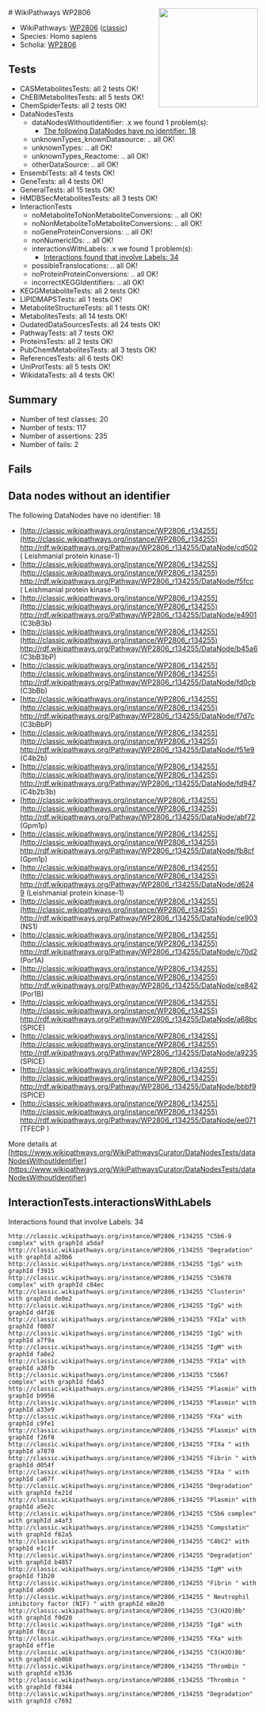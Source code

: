 <img style="float: right; width: 200px" src="https://upload.wikimedia.org/wikipedia/commons/thumb/8/83/Wplogo_with_text_500.png/640px-Wplogo_with_text_500.png" />
# WikiPathways WP2806

* WikiPathways: [WP2806](https://wikipathways.org/pathways/WP2806) ([classic](https://classic.wikipathways.org/instance/WP2806))
* Species: Homo sapiens
* Scholia: [WP2806](https://scholia.toolforge.org/wikipathways/WP2806)
## Tests
* CASMetabolitesTests: all 2 tests OK!
* ChEBIMetabolitesTests: all 5 tests OK!
* ChemSpiderTests: all 2 tests OK!
* DataNodesTests
    * dataNodesWithoutIdentifier: .x we found 1 problem(s):
        * [The following DataNodes have no identifier: 18](#8792c498)
    * unknownTypes_knownDatasource: .. all OK!
    * unknownTypes: .. all OK!
    * unknownTypes_Reactome: .. all OK!
    * otherDataSource: .. all OK!
* EnsemblTests: all 4 tests OK!
* GeneTests: all 4 tests OK!
* GeneralTests: all 15 tests OK!
* HMDBSecMetabolitesTests: all 3 tests OK!
* InteractionTests
    * noMetaboliteToNonMetaboliteConversions: .. all OK!
    * noNonMetaboliteToMetaboliteConversions: .. all OK!
    * noGeneProteinConversions: .. all OK!
    * nonNumericIDs: .. all OK!
    * interactionsWithLabels: .x we found 1 problem(s):
        * [Interactions found that involve Labels: 34](#fe97a8fa)
    * possibleTranslocations: .. all OK!
    * noProteinProteinConversions: .. all OK!
    * incorrectKEGGIdentifiers: .. all OK!
* KEGGMetaboliteTests: all 2 tests OK!
* LIPIDMAPSTests: all 1 tests OK!
* MetaboliteStructureTests: all 1 tests OK!
* MetabolitesTests: all 14 tests OK!
* OudatedDataSourcesTests: all 24 tests OK!
* PathwayTests: all 7 tests OK!
* ProteinsTests: all 2 tests OK!
* PubChemMetabolitesTests: all 3 tests OK!
* ReferencesTests: all 6 tests OK!
* UniProtTests: all 5 tests OK!
* WikidataTests: all 4 tests OK!


## Summary

* Number of test classes: 20
* Number of tests: 117
* Number of assertions: 235
* Number of fails: 2

## Fails

<a name="8792c498" />

## Data nodes without an identifier

The following DataNodes have no identifier: 18

* [http://classic.wikipathways.org/instance/WP2806_r134255](http://classic.wikipathways.org/instance/WP2806_r134255) http://rdf.wikipathways.org/Pathway/WP2806_r134255/DataNode/cd502 ( Leishmanial protein kinase-1)
* [http://classic.wikipathways.org/instance/WP2806_r134255](http://classic.wikipathways.org/instance/WP2806_r134255) http://rdf.wikipathways.org/Pathway/WP2806_r134255/DataNode/f5fcc ( Leishmanial protein kinase-1)
* [http://classic.wikipathways.org/instance/WP2806_r134255](http://classic.wikipathways.org/instance/WP2806_r134255) http://rdf.wikipathways.org/Pathway/WP2806_r134255/DataNode/e4901 (C3bB3b)
* [http://classic.wikipathways.org/instance/WP2806_r134255](http://classic.wikipathways.org/instance/WP2806_r134255) http://rdf.wikipathways.org/Pathway/WP2806_r134255/DataNode/b45a6 (C3bB3bP)
* [http://classic.wikipathways.org/instance/WP2806_r134255](http://classic.wikipathways.org/instance/WP2806_r134255) http://rdf.wikipathways.org/Pathway/WP2806_r134255/DataNode/fd0cb (C3bBb)
* [http://classic.wikipathways.org/instance/WP2806_r134255](http://classic.wikipathways.org/instance/WP2806_r134255) http://rdf.wikipathways.org/Pathway/WP2806_r134255/DataNode/f7d7c (C3bBbP)
* [http://classic.wikipathways.org/instance/WP2806_r134255](http://classic.wikipathways.org/instance/WP2806_r134255) http://rdf.wikipathways.org/Pathway/WP2806_r134255/DataNode/f51e9 (C4b2b)
* [http://classic.wikipathways.org/instance/WP2806_r134255](http://classic.wikipathways.org/instance/WP2806_r134255) http://rdf.wikipathways.org/Pathway/WP2806_r134255/DataNode/fd947 (C4b2b3b)
* [http://classic.wikipathways.org/instance/WP2806_r134255](http://classic.wikipathways.org/instance/WP2806_r134255) http://rdf.wikipathways.org/Pathway/WP2806_r134255/DataNode/abf72 (Gpm1p)
* [http://classic.wikipathways.org/instance/WP2806_r134255](http://classic.wikipathways.org/instance/WP2806_r134255) http://rdf.wikipathways.org/Pathway/WP2806_r134255/DataNode/fb8cf (Gpm1p)
* [http://classic.wikipathways.org/instance/WP2806_r134255](http://classic.wikipathways.org/instance/WP2806_r134255) http://rdf.wikipathways.org/Pathway/WP2806_r134255/DataNode/d6249 (Leishmanial protein kinase-1)
* [http://classic.wikipathways.org/instance/WP2806_r134255](http://classic.wikipathways.org/instance/WP2806_r134255) http://rdf.wikipathways.org/Pathway/WP2806_r134255/DataNode/ce903 (NS1)
* [http://classic.wikipathways.org/instance/WP2806_r134255](http://classic.wikipathways.org/instance/WP2806_r134255) http://rdf.wikipathways.org/Pathway/WP2806_r134255/DataNode/c70d2 (Por1A)
* [http://classic.wikipathways.org/instance/WP2806_r134255](http://classic.wikipathways.org/instance/WP2806_r134255) http://rdf.wikipathways.org/Pathway/WP2806_r134255/DataNode/ce842 (Por1B)
* [http://classic.wikipathways.org/instance/WP2806_r134255](http://classic.wikipathways.org/instance/WP2806_r134255) http://rdf.wikipathways.org/Pathway/WP2806_r134255/DataNode/a68bc (SPICE)
* [http://classic.wikipathways.org/instance/WP2806_r134255](http://classic.wikipathways.org/instance/WP2806_r134255) http://rdf.wikipathways.org/Pathway/WP2806_r134255/DataNode/a9235 (SPICE)
* [http://classic.wikipathways.org/instance/WP2806_r134255](http://classic.wikipathways.org/instance/WP2806_r134255) http://rdf.wikipathways.org/Pathway/WP2806_r134255/DataNode/bbbf9 (SPICE)
* [http://classic.wikipathways.org/instance/WP2806_r134255](http://classic.wikipathways.org/instance/WP2806_r134255) http://rdf.wikipathways.org/Pathway/WP2806_r134255/DataNode/ee071 (TFECP )


More details at [https://www.wikipathways.org/WikiPathwaysCurator/DataNodesTests/dataNodesWithoutIdentifier](https://www.wikipathways.org/WikiPathwaysCurator/DataNodesTests/dataNodesWithoutIdentifier)

<a name="fe97a8fa" />

## InteractionTests.interactionsWithLabels

Interactions found that involve Labels: 34
```
http://classic.wikipathways.org/instance/WP2806_r134255 "C5b6-9 complex" with graphId a5daf
http://classic.wikipathways.org/instance/WP2806_r134255 "Degradation" with graphId a20b6
http://classic.wikipathways.org/instance/WP2806_r134255 "IgG" with graphId f3915
http://classic.wikipathways.org/instance/WP2806_r134255 "C5b678 complex" with graphId c84ec
http://classic.wikipathways.org/instance/WP2806_r134255 "Clusterin" with graphId de0e2
http://classic.wikipathways.org/instance/WP2806_r134255 "IgG" with graphId d4f26
http://classic.wikipathways.org/instance/WP2806_r134255 "FXIa" with graphId f0807
http://classic.wikipathways.org/instance/WP2806_r134255 "IgG" with graphId a7f9a
http://classic.wikipathways.org/instance/WP2806_r134255 "IgM" with graphId fa8e2
http://classic.wikipathways.org/instance/WP2806_r134255 "FXIa" with graphId a38fb
http://classic.wikipathways.org/instance/WP2806_r134255 "C5b67 complex" with graphId fda63
http://classic.wikipathways.org/instance/WP2806_r134255 "Plasmin" with graphId b9956
http://classic.wikipathways.org/instance/WP2806_r134255 "Plasmin" with graphId a33e9
http://classic.wikipathways.org/instance/WP2806_r134255 "FXa" with graphId c9fe1
http://classic.wikipathways.org/instance/WP2806_r134255 "Plasmin" with graphId f26f8
http://classic.wikipathways.org/instance/WP2806_r134255 "FIXa " with graphId a7878
http://classic.wikipathways.org/instance/WP2806_r134255 "Fibrin " with graphId d054f
http://classic.wikipathways.org/instance/WP2806_r134255 "FIXa " with graphId ca67f
http://classic.wikipathways.org/instance/WP2806_r134255 "Degradation" with graphId fe21d
http://classic.wikipathways.org/instance/WP2806_r134255 "Plasmin" with graphId a5e2c
http://classic.wikipathways.org/instance/WP2806_r134255 "C5b6 complex" with graphId a4af3
http://classic.wikipathways.org/instance/WP2806_r134255 "Compstatin" with graphId f62a5
http://classic.wikipathways.org/instance/WP2806_r134255 "C4bC2" with graphId e1c1f
http://classic.wikipathways.org/instance/WP2806_r134255 "Degradation" with graphId b4857
http://classic.wikipathways.org/instance/WP2806_r134255 "IgM" with graphId f1b20
http://classic.wikipathways.org/instance/WP2806_r134255 "Fibrin " with graphId a6dd9
http://classic.wikipathways.org/instance/WP2806_r134255 " Neutrophil inhibitory factor (NIF) " with graphId e8e20
http://classic.wikipathways.org/instance/WP2806_r134255 "C3(H2O)Bb" with graphId f0d20
http://classic.wikipathways.org/instance/WP2806_r134255 "IgA" with graphId f8cca
http://classic.wikipathways.org/instance/WP2806_r134255 "FXa" with graphId eff1e
http://classic.wikipathways.org/instance/WP2806_r134255 "C3(H2O)Bb" with graphId eb0b8
http://classic.wikipathways.org/instance/WP2806_r134255 "Thrombin " with graphId e3536
http://classic.wikipathways.org/instance/WP2806_r134255 "Thrombin " with graphId f8344
http://classic.wikipathways.org/instance/WP2806_r134255 "Degradation" with graphId c7692
```

